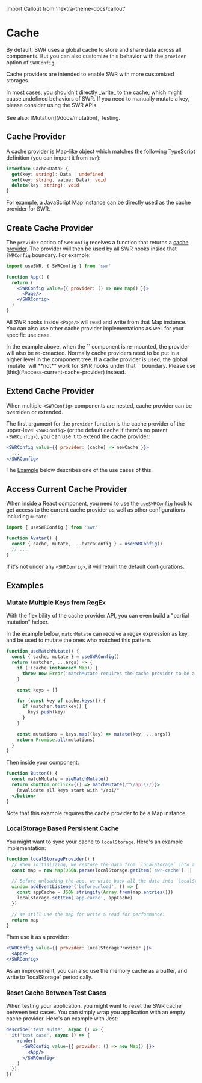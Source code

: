 import Callout from 'nextra-theme-docs/callout'

# Cache

By default, SWR uses a global cache to store and share data across all components. But you can also customize this behavior with the `provider` option of `SWRConfig`. 

Cache providers are intended to enable SWR with more customized storages.

<Callout emoji="⚠️">
  In most cases, you shouldn't directly _write_ to the cache, which might cause undefined behaviors of SWR. If you need to manually mutate a key, please consider using the SWR APIs.<br/><br/>
  See also: [Mutation](/docs/mutation), Testing.
</Callout>

## Cache Provider

A cache provider is Map-like object which matches the following TypeScript definition (you can import it from `swr`):

```typescript
interface Cache<Data> {
  get(key: string): Data | undefined
  set(key: string, value: Data): void
  delete(key: string): void
}
```

For example, a JavaScript Map instance can be directly used as the cache provider for SWR.

## Create Cache Provider

The `provider` option of `SWRConfig` receives a function that returns a [cache provider](#cache-provider). The provider will then be used by all SWR hooks inside that `SWRConfig` boundary. For example:

```jsx
import useSWR, { SWRConfig } from 'swr'

function App() {
  return (
    <SWRConfig value={{ provider: () => new Map() }}>
      <Page/>
    </SWRConfig>
  )
}
```

All SWR hooks inside `<Page/>` will read and write from that Map instance. You can also use other cache provider implementations as well for your specific use case.

<Callout>
  In the example above, when the `<App/>` component is re-mounted, the provider will also be re-creacted. Normally cache providers need to be put in a higher level in the component tree.
</Callout>

<Callout type="warning" emoji="⚠️">
   If a cache provider is used, the global `mutate` will **not** work for SWR hooks under that `<SWRConfig>` boundary. Please use [this](#access-current-cache-provider) instead. 
</Callout>

## Extend Cache Provider

When multiple `<SWRConfig>` components are nested, cache provider can be overriden or extended. 

The first argument for the `provider` function is the cache provider of the upper-level `<SWRConfig>` (or the default cache if there's no parent `<SWRConfig>`), you can use it to extend the cache provider:

```jsx
<SWRConfig value={{ provider: (cache) => newCache }}>
  ...
</SWRConfig>
```

The [Example](#example) below describes one of the use cases of this.

## Access Current Cache Provider

When inside a React component, you need to use the [`useSWRConfig`](#) hook to get access to the current cache provider as well as other configurations including `mutate`:

```jsx
import { useSWRConfig } from 'swr'

function Avatar() {
  const { cache, mutate, ...extraConfig } = useSWRConfig()
  // ...
}
```

If it's not under any `<SWRConfig>`, it will return the default configurations.

## Examples

### Mutate Multiple Keys from RegEx

With the flexibility of the cache provider API, you can even build a "partial mutation" helper.

In the example below, `matchMutate` can receive a regex expression as key, and be used to mutate the ones who matched this pattern.

```js
function useMatchMutate() {
  const { cache, mutate } = useSWRConfig()
  return (matcher, ...args) => {
    if (!(cache instanceof Map)) {
      throw new Error('matchMutate requires the cache provider to be a Map instance')
    }

    const keys = []

    for (const key of cache.keys()) {
      if (matcher.test(key)) {
        keys.push(key)
      }
    }

    const mutations = keys.map((key) => mutate(key, ...args))
    return Promise.all(mutations)
  }
}
```

Then inside your component:

```jsx
function Button() {
  const matchMutate = useMatchMutate()
  return <button onClick={() => matchMutate(/^\/api\//)}>
    Revalidate all keys start with "/api/"
  </button>
}
```

<Callout>
  Note that this example requires the cache provider to be a Map instance.
</Callout>

### LocalStorage Based Persistent Cache

You might want to sync your cache to `localStorage`. Here's an example implementation:

```jsx
function localStorageProvider() {
  // When initializing, we restore the data from `localStorage` into a map.
  const map = new Map(JSON.parse(localStorage.getItem('swr-cache') || '[]'))

  // Before unloading the app, we write back all the data into `localStorage`.
  window.addEventListener('beforeunload', () => {
    const appCache = JSON.stringify(Array.from(map.entries()))
    localStorage.setItem('app-cache', appCache)
  })

  // We still use the map for write & read for performance.
  return map
}
```

Then use it as a provider:

```jsx
<SWRConfig value={{ provider: localStorageProvider }}>
  <App/>
</SWRConfig>
```

<Callout>
  As an improvement, you can also use the memory cache as a buffer, and write to `localStorage` periodically.
</Callout>

### Reset Cache Between Test Cases

When testing your application, you might want to reset the SWR cache between test cases. You can simply wrap you application with an empty cache provider. Here's an example with Jest:

```jsx
describe('test suite', async () => {
  it('test case', async () => {
    render(
      <SWRConfig value={{ provider: () => new Map() }}>
        <App/>
      </SWRConfig>
    )
  })
})
```

